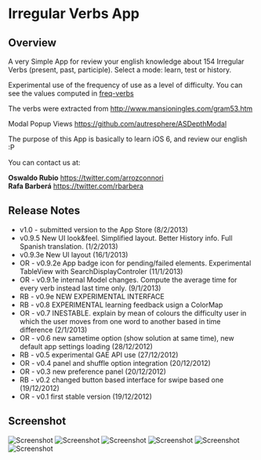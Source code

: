 # Irregular Verbs App

## Overview
A very Simple App for review your english knowledge about 154 Irregular Verbs (present, past, participle). Select a mode: learn, test or history.

Experimental use of the frequency of use as a level of difficulty. You can see the values computed in [freq-verbs](https://github.com/rbarbera/freq-verbs)

The verbs were extracted from <http://www.mansioningles.com/gram53.htm>

Modal Popup Views <https://github.com/autresphere/ASDepthModal>

The purpose of this App is basically to learn iOS 6, and review our english :P

You can contact us at:

**Oswaldo Rubio** <https://twitter.com/arrozconnori>  
**Rafa Barberá** <https://twitter.com/rbarbera>


## Release Notes

* v1.0 - submitted version to the App Store (8/2/2013)
* v0.9.5  New UI look&feel. Simplified layout. Better History info. Full Spanish translation. (1/2/2013)
* v0.9.3e New UI layout (16/1/2013)
* OR - v0.9.2e App badge icon for pending/failed elements. Experimental TableView with SearchDisplayControler (11/1/2013)
* OR - v0.9.1e internal Model changes. Compute the average time for every verb instead last time only. (9/1/2013)
* RB - v0.9e NEW EXPERIMENTAL INTERFACE 
* RB - v0.8 EXPERIMENTAL learning feedback usign a ColorMap
* OR - v0.7 INESTABLE. explain by mean of colours the difficulty user in which the user moves from one word to another based in time difference (2/1/2013)
* OR - v0.6 new sametime option (show solution at same time), new default app settings loading (28/12/2012)
* RB - v0.5 experimental GAE API use (27/12/2012)
* OR - v0.4 panel and shuffle option integration (20/12/2012)
* OR - v0.3 new preference panel (20/12/2012)
* RB - v0.2 changed button based interface for swipe based one (19/12/2012)
* OR - v0.1 first stable version (19/12/2012)




## Screenshot
![Screenshot](https://raw.github.com/osrufung/irregularverbs/master/screenshot1.png)
![Screenshot](https://raw.github.com/osrufung/irregularverbs/master/screenshot2.png)
![Screenshot](https://raw.github.com/osrufung/irregularverbs/master/screenshot3.png)
![Screenshot](https://raw.github.com/osrufung/irregularverbs/master/screenshot4.png)
![Screenshot](https://raw.github.com/osrufung/irregularverbs/master/screenshot5.png)
![Screenshot](https://raw.github.com/osrufung/irregularverbs/master/screenshot6.png)

